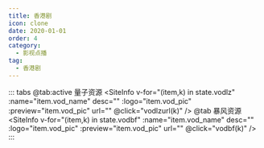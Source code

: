 ```yaml
---
title: 香港剧
icon: clone
date: 2020-01-01
order: 4
category:
  - 影视点播
tag:
  - 香港剧
---
```


<ArtPlayer :src="state.src" :config="artConfig(Hls,state.PlayList)" type="Hls"/>

::: tabs
@tab:active 量子资源
<SiteInfo v-for="(item,k) in state.vodlz" :name="item.vod_name" desc="" :logo="item.vod_pic"
:preview="item.vod_pic" url="" @click="vodlzurl(k)" />
@tab 暴风资源
<SiteInfo v-for="(item,k) in state.vodbf" :name="item.vod_name" desc="" :logo="item.vod_pic"
:preview="item.vod_pic" url="" @click="vodbf(k)" />
:::

<script setup lang="ts">
  import { vod } from 'db'
  import { artConfig, Hls } from 'cps/artConst'
  import { useStorage } from '@vueuse/core'
  import { onMounted, nextTick, onDeactivated } from "vue";
  const state = useStorage(
    "vod-hkj",
    {
      src:"",
      vodlz: [],
      vodbf: [],
      PlayList: []
    }
  )

  onMounted(async () => {
    const lzcaiji = await vod.find({ "name": "lzzy-14" })
    const bfzy = await vod.find({ "name": "bfzy-33" })
    state.value.vodlz = lzcaiji.data
    state.value.vodbf = bfzy.data
    vodlzurl(0)
  });
  const vodlzurl = (key) => {
    const { vodlz } = state.value
    state.value.PlayList =vodlz[key].play_list
    state.value.src = vodlz[key].play_list[0].url
  }
  const vodbfurl = (key) => {
    const { vodbf } = state.value
    state.value.PlayList =vodbf[key].play_list
    state.value.src = vodbf[key].play_list[0].url
  }
</script>
